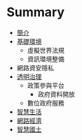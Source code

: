 # Summary

* [簡介](README.md)
* [基礎環境](infra.md)
   * 虛擬世界法規
   * 資訊環境整備
* 網路資安隱私
* [透明治理](gover.md)
   * 政策參與平台
       * 政府資料開放
   * 數位政府服務
* [智慧生活](smart.md)
* [網路經濟](econo.md)
* [智慧國土](spatial.md)

